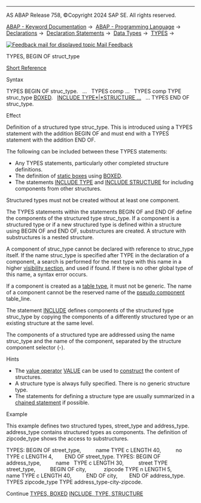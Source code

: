   

* * *

AS ABAP Release 758, ©Copyright 2024 SAP SE. All rights reserved.

[ABAP - Keyword Documentation](https://help.sap.com/doc/abapdocu_latest_index_htm/latest/en-US/abenabap.htm) →  [ABAP - Programming Language](https://help.sap.com/doc/abapdocu_latest_index_htm/latest/en-US/abenabap_reference.htm) →  [Declarations](https://help.sap.com/doc/abapdocu_latest_index_htm/latest/en-US/abendeclarations.htm) →  [Declaration Statements](https://help.sap.com/doc/abapdocu_latest_index_htm/latest/en-US/abenabap_declarations.htm) →  [Data Types](https://help.sap.com/doc/abapdocu_latest_index_htm/latest/en-US/abentypes_statements.htm) →  [TYPES](https://help.sap.com/doc/abapdocu_latest_index_htm/latest/en-US/abaptypes.htm) → 

 [![](Mail.gif?object=Mail.gif "Feedback mail for displayed topic") Mail Feedback](mailto:f1_help@sap.com?subject=Feedback%20on%20ABAP%20Documentation&body=Document:%20TYPES%2C%20BEGIN%20OF%20struct_type%2C%20ABAPTYPES_STRUC%2C%20758%0D%0A%0D%0AError:%0D%0A%0D%0A%0D%0A%0D%0ASuggestion%20for%20improvement:)

TYPES, BEGIN OF struct\_type

[Short Reference](https://help.sap.com/doc/abapdocu_latest_index_htm/latest/en-US/abaptypes_begin_of_shortref.htm)

Syntax

TYPES BEGIN OF struc\_type.
  ...
  TYPES comp ...
  TYPES comp TYPE struc\_type [BOXED](https://help.sap.com/doc/abapdocu_latest_index_htm/latest/en-US/abaptypes_boxed.htm).
  [INCLUDE TYPE*|*STRUCTURE ...](https://help.sap.com/doc/abapdocu_latest_index_htm/latest/en-US/abapinclude_type.htm)
  ...
TYPES END OF struc\_type.

Effect

Definition of a structured type struc\_type. This is introduced using a TYPES statement with the addition BEGIN OF and must end with a TYPES statement with the addition END OF.

The following can be included between these TYPES statements:

-   Any TYPES statements, particularly other completed structure definitions.
-   The definition of [static boxes](https://help.sap.com/doc/abapdocu_latest_index_htm/latest/en-US/abenstatic_box_glosry.htm "Glossary Entry") using [BOXED](https://help.sap.com/doc/abapdocu_latest_index_htm/latest/en-US/abaptypes_boxed.htm).
-   The statements [INCLUDE TYPE](https://help.sap.com/doc/abapdocu_latest_index_htm/latest/en-US/abapinclude_type.htm) and [INCLUDE STRUCTURE](https://help.sap.com/doc/abapdocu_latest_index_htm/latest/en-US/abapinclude_type.htm) for including components from other structures.

Structured types must not be created without at least one component.

The TYPES statements within the statements BEGIN OF and END OF define the components of the structured type struc\_type. If a component is a structured type or if a new structured type is defined within a structure using BEGIN OF and END OF, substructures are created. A structure with substructures is a nested structure.

A component of struc\_type cannot be declared with reference to struc\_type itself. If the name struc\_type is specified after TYPE in the declaration of a component, a search is performed for the next type with this name in a higher [visibility section](https://help.sap.com/doc/abapdocu_latest_index_htm/latest/en-US/abenlifetime_and_visibility.htm), and used if found. If there is no other global type of this name, a syntax error occurs.

If a component is created as a [table type](https://help.sap.com/doc/abapdocu_latest_index_htm/latest/en-US/abaptypes_itab.htm), it must not be generic. The name of a component cannot be the reserved name of the [pseudo component](https://help.sap.com/doc/abapdocu_latest_index_htm/latest/en-US/abenpseudo_component_glosry.htm "Glossary Entry") table\_line.

The statement [INCLUDE](https://help.sap.com/doc/abapdocu_latest_index_htm/latest/en-US/abapinclude_prog.htm) defines components of the structured type struc\_type by copying the components of a differently structured type or an existing structure at the same level.

The components of a structured type are addressed using the name struc\_type and the name of the component, separated by the structure component selector (\-).

Hints

-   The [value operator](https://help.sap.com/doc/abapdocu_latest_index_htm/latest/en-US/abenvalue_operator_glosry.htm "Glossary Entry") [VALUE](https://help.sap.com/doc/abapdocu_latest_index_htm/latest/en-US/abenconstructor_expression_value.htm) can be used to [construct](https://help.sap.com/doc/abapdocu_latest_index_htm/latest/en-US/abenvalue_constructor_params_struc.htm) the content of structures.
-   A structure type is always fully specified. There is no generic structure type.
-   The statements for defining a structure type are usually summarized in a [chained statement](https://help.sap.com/doc/abapdocu_latest_index_htm/latest/en-US/abenchained_statement_glosry.htm "Glossary Entry") if possible.

Example

This example defines two structured types, street\_type and address\_type. address\_type contains structured types as components. The definition of zipcode\_type shows the access to substructures.

TYPES: BEGIN OF street\_type,
         name TYPE c LENGTH 40,
         no   TYPE c LENGTH 4,
       END OF street\_type.
TYPES: BEGIN OF address\_type,
         name   TYPE c LENGTH 30,
         street TYPE street\_type,
         BEGIN OF city,
           zipcode TYPE n LENGTH 5,
           name TYPE c LENGTH 40,
         END OF city,
       END OF address\_type.
TYPES zipcode\_type TYPE address\_type-city-zipcode.

Continue
[TYPES, BOXED](https://help.sap.com/doc/abapdocu_latest_index_htm/latest/en-US/abaptypes_boxed.htm)
[INCLUDE, TYPE, STRUCTURE](https://help.sap.com/doc/abapdocu_latest_index_htm/latest/en-US/abapinclude_type.htm)